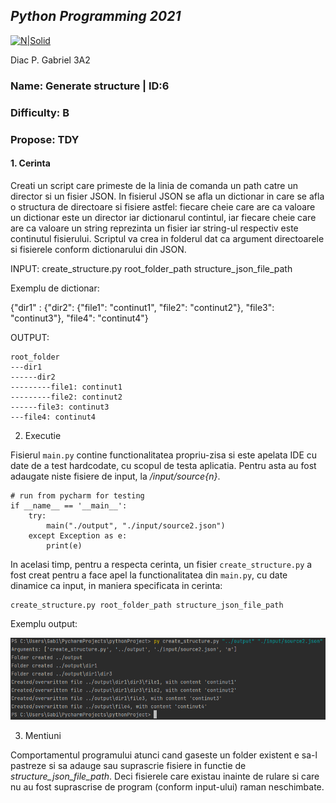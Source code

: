 ## _Python Programming 2021_
[![N|Solid](https://plati-taxe.uaic.ro/img/logo-retina1.png)](https://www.info.uaic.ro/)

Diac P. Gabriel
3A2

### Name: Generate structure | ID:6 
### Difficulty: B 
### Propose: TDY

#### 1. Cerinta

Creati un script care primeste de la linia de comanda un path catre un director si un fisier
JSON. In fisierul JSON se afla un dictionar in care se afla o structura de directoare si fisiere
astfel: fiecare cheie care are ca valoare un dictionar este un director iar dictionarul contintul,
iar fiecare cheie care are ca valoare un string reprezinta un fisier iar string-ul respectiv este
continutul fisierului. Scriptul va crea in folderul dat ca argument directoarele si fisierele
conform dictionarului din JSON.

INPUT: create_structure.py root_folder_path structure_json_file_path

Exemplu de dictionar:

{"dir1" : {"dir2": {"file1": "continut1", "file2": "continut2"}, "file3": "continut3"}, "file4": "continut4"}

OUTPUT:
````
root_folder
---dir1
------dir2
---------file1: continut1
---------file2: continut2
------file3: continut3
---file4: continut4
````


2. Executie 

Fisierul `main.py` contine functionalitatea propriu-zisa si este apelata IDE cu date de a test hardcodate, cu scopul de testa aplicatia. Pentru asta au fost adaugate niste fisiere de input, la _/input/source{n}_.
````
# run from pycharm for testing
if __name__ == '__main__':
    try:
        main("./output", "./input/source2.json")
    except Exception as e:
        print(e)
````

In acelasi timp, pentru a respecta cerinta, un fisier `create_structure.py` a fost creat pentru a face apel la functionalitatea din `main.py`, cu date dinamice ca input, in maniera specificata in cerinta:

````
create_structure.py root_folder_path structure_json_file_path
````

Exemplu output:

![img.png](img.png)

3. Mentiuni

Comportamentul programului atunci cand gaseste un folder existent e sa-l pastreze si sa adauge sau suprascrie fisiere in functie de _structure_json_file_path_. Deci fisierele care existau inainte de rulare si care nu au fost suprascrise de program (conform input-ului) raman neschimbate.
